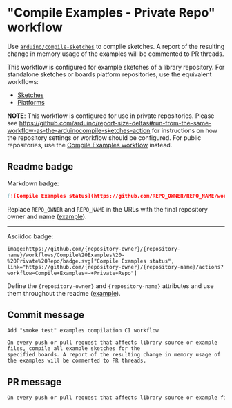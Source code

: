 # "Compile Examples - Private Repo" workflow

Use [`arduino/compile-sketches`](https://github.com/arduino/compile-sketches) to compile sketches. A report of the resulting change in memory usage of the examples will be
commented to PR threads.

This workflow is configured for example sketches of a library repository. For standalone sketches or boards platform repositories, use the equivalent workflows:

- [Sketches](compile-sketches-private.md)
- [Platforms](compile-platform-examples-private.md)

**NOTE**: This workflow is configured for use in private repositories. Please see https://github.com/arduino/report-size-deltas#run-from-the-same-workflow-as-the-arduinocompile-sketches-action for instructions on how the repository settings or workflow should be configured. For public repositories, use the [Compile Examples workflow](compile-examples.md) instead.

## Readme badge

Markdown badge:

```markdown
[![Compile Examples status](https://github.com/REPO_OWNER/REPO_NAME/workflows/Compile%20Examples%20-%20Private%20Repo/badge.svg)](https://github.com/REPO_OWNER/REPO_NAME/actions?workflow=Compile+Examples+-+Private+Repo)
```

Replace `REPO_OWNER` and `REPO_NAME` in the URLs with the final repository owner and name ([example](https://raw.githubusercontent.com/arduino-libraries/ArduinoIoTCloud/master/README.md)).

---

Asciidoc badge:

```adoc
image:https://github.com/{repository-owner}/{repository-name}/workflows/Compile%20Examples%20-%20Private%20Repo/badge.svg["Compile Examples status", link="https://github.com/{repository-owner}/{repository-name}/actions?workflow=Compile+Examples+-+Private+Repo"]
```

Define the `{repository-owner}` and `{repository-name}` attributes and use them throughout the readme ([example](https://raw.githubusercontent.com/arduino-libraries/WiFiNINA/master/README.adoc)).

## Commit message

```
Add "smoke test" examples compilation CI workflow

On every push or pull request that affects library source or example files, compile all example sketches for the
specified boards. A report of the resulting change in memory usage of the examples will be commented to PR threads.
```

## PR message

```markdown
On every push or pull request that affects library source or example files, use [the `arduino/compile-sketches` action](https://github.com/arduino/compile-sketches) to compile all example sketches for the specified boards. [The `arduino/report-size-deltas` action](https://github.com/arduino/report-size-deltas) is used to comment a report of the resulting change in memory usage of the examples to the PR thread.
```
